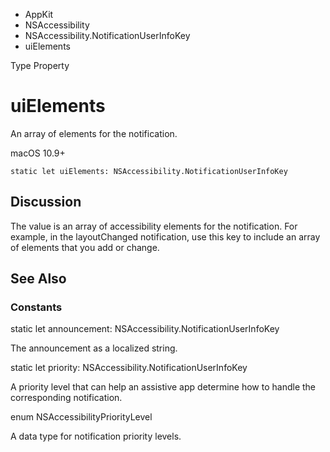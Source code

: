 

- AppKit
- NSAccessibility
- NSAccessibility.NotificationUserInfoKey
-  uiElements 

Type Property

# uiElements

An array of elements for the notification.

macOS 10.9+

``` source
static let uiElements: NSAccessibility.NotificationUserInfoKey
```

## Discussion

The value is an array of accessibility elements for the notification. For example, in the layoutChanged notification, use this key to include an array of elements that you add or change.

## See Also

### Constants

static let announcement: NSAccessibility.NotificationUserInfoKey

The announcement as a localized string.

static let priority: NSAccessibility.NotificationUserInfoKey

A priority level that can help an assistive app determine how to handle the corresponding notification.

enum NSAccessibilityPriorityLevel

A data type for notification priority levels.

